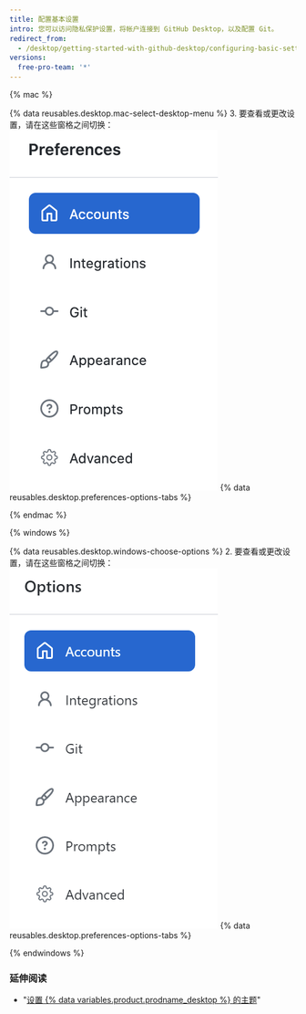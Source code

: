 ```yaml
---
title: 配置基本设置
intro: 您可以访问隐私保护设置，将帐户连接到 GitHub Desktop，以及配置 Git。
redirect_from:
  - /desktop/getting-started-with-github-desktop/configuring-basic-settings
versions:
  free-pro-team: '*'
---
```


{% mac %}

{% data reusables.desktop.mac-select-desktop-menu %}
3. 要查看或更改设置，请在这些窗格之间切换： ![首选项菜单导航](/assets/images/help/desktop/mac-select-accounts-pane.png)
{% data reusables.desktop.preferences-options-tabs %}

{% endmac %}

{% windows %}

{% data reusables.desktop.windows-choose-options %}
2. 要查看或更改设置，请在这些窗格之间切换： ![选项菜单导航](/assets/images/help/desktop/windows-select-accounts-pane.png)
{% data reusables.desktop.preferences-options-tabs %}

{% endwindows %}

### 延伸阅读

- "[设置 {% data variables.product.prodname_desktop %} 的主题](/desktop/guides/getting-started-with-github-desktop/setting-a-theme-for-github-desktop)"
